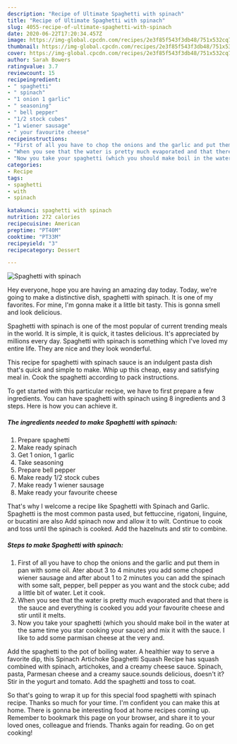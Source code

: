 ```yaml
---
description: "Recipe of Ultimate Spaghetti with spinach"
title: "Recipe of Ultimate Spaghetti with spinach"
slug: 4055-recipe-of-ultimate-spaghetti-with-spinach
date: 2020-06-22T17:20:34.457Z
image: https://img-global.cpcdn.com/recipes/2e3f85f543f3db48/751x532cq70/spaghetti-with-spinach-recipe-main-photo.jpg
thumbnail: https://img-global.cpcdn.com/recipes/2e3f85f543f3db48/751x532cq70/spaghetti-with-spinach-recipe-main-photo.jpg
cover: https://img-global.cpcdn.com/recipes/2e3f85f543f3db48/751x532cq70/spaghetti-with-spinach-recipe-main-photo.jpg
author: Sarah Bowers
ratingvalue: 3.7
reviewcount: 15
recipeingredient:
- " spaghetti"
- " spinach"
- "1 onion 1 garlic"
- " seasoning"
- " bell pepper"
- "1/2 stock cubes"
- "1 wiener sausage"
- " your favourite cheese"
recipeinstructions:
- "First of all you have to chop the onions and the garlic and put them in pan with some oil. Ater about 3 to 4 minutes you add some choped wiener sausage and after about 1 to 2 minutes you can add the spinach with some salt, pepper, bell pepper as you want and the stock cube; add a little bit of water. Let it cook."
- "When you see that the water is pretty much evaporated and that there is the sauce and everything is cooked you add your favourite cheese and stir until it melts."
- "Now you take your spaghetti (which you should make boil in the water at the same time you star cooking your sauce) and mix it with the sauce. I like to add some parmisan cheese at the very and."
categories:
- Recipe
tags:
- spaghetti
- with
- spinach

katakunci: spaghetti with spinach 
nutrition: 272 calories
recipecuisine: American
preptime: "PT40M"
cooktime: "PT33M"
recipeyield: "3"
recipecategory: Dessert

---
```



![Spaghetti with spinach](https://img-global.cpcdn.com/recipes/2e3f85f543f3db48/751x532cq70/spaghetti-with-spinach-recipe-main-photo.jpg)

Hey everyone, hope you are having an amazing day today. Today, we're going to make a distinctive dish, spaghetti with spinach. It is one of my favorites. For mine, I'm gonna make it a little bit tasty. This is gonna smell and look delicious.

Spaghetti with spinach is one of the most popular of current trending meals in the world. It is simple, it is quick, it tastes delicious. It's appreciated by millions every day. Spaghetti with spinach is something which I've loved my entire life. They are nice and they look wonderful.

This recipe for spaghetti with spinach sauce is an indulgent pasta dish that&#39;s quick and simple to make. Whip up this cheap, easy and satisfying meal in. Cook the spaghetti according to pack instructions.


To get started with this particular recipe, we have to first prepare a few ingredients. You can have spaghetti with spinach using 8 ingredients and 3 steps. Here is how you can achieve it.

<!--inarticleads1-->

##### The ingredients needed to make Spaghetti with spinach:

1. Prepare  spaghetti
1. Make ready  spinach
1. Get 1 onion, 1 garlic
1. Take  seasoning
1. Prepare  bell pepper
1. Make ready 1/2 stock cubes
1. Make ready 1 wiener sausage
1. Make ready  your favourite cheese


That&#39;s why I welcome a recipe like Spaghetti with Spinach and Garlic. Spaghetti is the most common pasta used, but fettuccine, rigatoni, linguine, or bucatini are also Add spinach now and allow it to wilt. Continue to cook and toss until the spinach is cooked. Add the hazelnuts and stir to combine. 

<!--inarticleads2-->

##### Steps to make Spaghetti with spinach:

1. First of all you have to chop the onions and the garlic and put them in pan with some oil. Ater about 3 to 4 minutes you add some choped wiener sausage and after about 1 to 2 minutes you can add the spinach with some salt, pepper, bell pepper as you want and the stock cube; add a little bit of water. Let it cook.
1. When you see that the water is pretty much evaporated and that there is the sauce and everything is cooked you add your favourite cheese and stir until it melts.
1. Now you take your spaghetti (which you should make boil in the water at the same time you star cooking your sauce) and mix it with the sauce. I like to add some parmisan cheese at the very and.


Add the spaghetti to the pot of boiling water. A healthier way to serve a favorite dip, this Spinach Artichoke Spaghetti Squash Recipe has squash combined with spinach, artichokes, and a creamy cheese sauce. Spinach, pasta, Parmesan cheese and a creamy sauce.sounds delicious, doesn&#39;t it? Stir in the yogurt and tomato. Add the spaghetti and toss to coat. 

So that's going to wrap it up for this special food spaghetti with spinach recipe. Thanks so much for your time. I'm confident you can make this at home. There is gonna be interesting food at home recipes coming up. Remember to bookmark this page on your browser, and share it to your loved ones, colleague and friends. Thanks again for reading. Go on get cooking!
